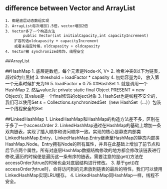 ## difference between Vector and ArrayList
    1. 都是底层动态数组实现
    2. ArrayList每次增加1.5倍，vector增加2倍
    3. Vector多了一个构造方法
            public Vector(int initialCapacity,int capacityIncrement)
        扩容的话oldcapasity + capacityIncrement
        或者未指定时候，oldcapasity + oldcapasity
    4. Vector被 synchronized修饰，线程安全
    
##ArrayList

##HashMap
    1. 底层是数组，每个元素是Node<K, V> 
    2. 哈希冲突8以下为链表，超过8为红黑树
    3. threshold = loadFactor * capasity
    4. 初始容量为0， 放入第一个元素时候扩充为16
    5. loadFactor = 0.75
##HashSet
    1. 就是调用一个HashMap
    2. 然后value为: private static final Object PRESENT = new Object();
    其value是一个final修饰的object对象
    3. HashSet也是线程不安全的，我们可以使用Set s = Collections.synchronizedSet（new HashSet（...））包装一个线程安全的Set

##LinkedHashMap
    1. LinkedHashMap和HashMap的构造方法差不多，区别在于多了一个accessOrder
    2. LinkedHashMap通过在HashMap的基础上增加一条双向链表，实现了插入顺序和访问顺序一致。实现的核心是静态内部类LinkedHashMap.Entry，LinkedHashMap.Entry继承至HashMap的静态内部类HashMap.Node。Entry拥有Node的所有属性，并且在此基础上增加了前节点和后节点两个属性。所有对底层HashMap数据结构修改的地方都会修改该链表进行修改,遍历的时候便是遍历这一条有序的链表。需要注意的是get()方法在accessOrder为true的时候也会对底层结构进行修改。
    3. 基于get()在accessOrder为true时，会将访问到的元素放到链表的最后的特性，我们可以使用LinkedHashMap实现LRU缓存。
    4. LinkedHashMap同HashMap一样，线程不安全。